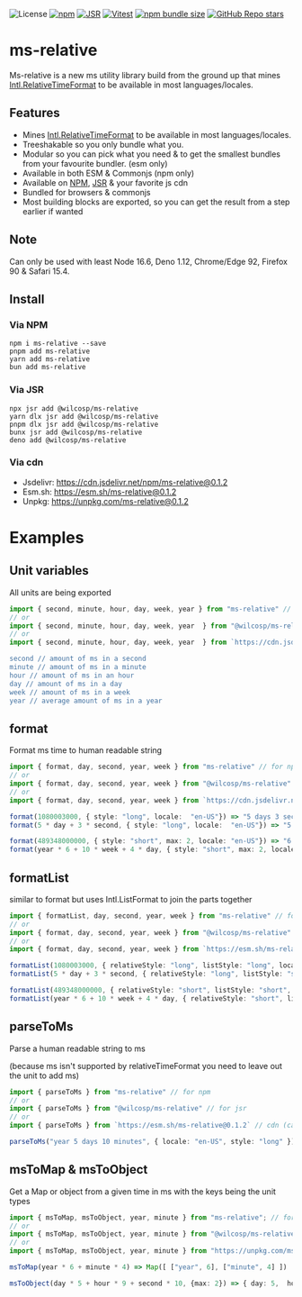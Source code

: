 ![License](https://img.shields.io/npm/l/ms-relative) [![npm](https://img.shields.io/npm/v/ms-relative?cv=0.1.2)](https://www.npmjs.com/package/ms-relative)
[![JSR](https://jsr.io/badges/@wilcosp/ms-relative?cv=0.1.2)](https://jsr.io/@wilcosp/ms-relative)
[![Vitest](https://github.com/wilcosp/ms-relative/actions/workflows/vitest.yml/badge.svg?cv=0.1.2)](https://github.com/wilcosp/ms-relative/actions/workflows/test.yml)
[![npm bundle size](https://img.shields.io/bundlephobia/minzip/ms-relative?color=green&cv=0.1.2)](https://bundlephobia.com/package/ms-relative)
[![GitHub Repo stars](https://img.shields.io/github/stars/wilcosp/ms-relative?style=flat&logo=github&color=green&cv=0.1.2)](https://github.com/WilcoSp/ms-relative)

# ms-relative

Ms-relative is a new ms utility library build from the ground up that mines
[Intl.RelativeTimeFormat](https://developer.mozilla.org/en-US/docs/Web/JavaScript/Reference/Global_Objects/Intl/RelativeTimeFormat) to be available in most languages/locales.

## Features

-   Mines [Intl.RelativeTimeFormat](https://developer.mozilla.org/en-US/docs/Web/JavaScript/Reference/Global_Objects/Intl/RelativeTimeFormat) to be available in most languages/locales.
-   Treeshakable so you only bundle what you.
-   Modular so you can pick what you need & to get the smallest bundles from your favourite bundler. (esm only)
-   Available in both ESM & Commonjs (npm only)
-   Available on [NPM](https://www.npmjs.com/package/ms-relative), [JSR](https://jsr.io/@wilcosp/ms-relative) & your favorite js cdn
-   Bundled for browsers & commonjs
-   Most building blocks are exported, so you can get the result from a step earlier if wanted

## Note

Can only be used with least Node 16‎.6, Deno 1‎.12, Chrome/Edge 92, Firefox 90 & Safari 15‎.4.

## Install

### Via NPM

```
npm i ms-relative --save
pnpm add ms-relative
yarn add ms-relative
bun add ms-relative
```

### Via JSR

```
npx jsr add @wilcosp/ms-relative
yarn dlx jsr add @wilcosp/ms-relative
pnpm dlx jsr add @wilcosp/ms-relative
bunx jsr add @wilcosp/ms-relative
deno add @wilcosp/ms-relative
```

### Via cdn

-   Jsdelivr: https://cdn.jsdelivr.net/npm/ms-relative@0.1.2
-   Esm.sh: https://esm.sh/ms-relative@0.1.2
-   Unpkg: https://unpkg.com/ms-relative@0.1.2

# Examples

## Unit variables

All units are being exported

```ts
import { second, minute, hour, day, week, year } from "ms-relative" // for npm
// or
import { second, minute, hour, day, week, year  } from "@wilcosp/ms-relative" // for jsr
// or
import { second, minute, hour, day, week, year  } from `https://cdn.jsdelivr.net/npm/ms-relative@0.1.2

second // amount of ms in a second
minute // amount of ms in a minute
hour // amount of ms in an hour
day // amount of ms in a day
week // amount of ms in a week
year // average amount of ms in a year

```

## format

Format ms time to human readable string

```ts
import { format, day, second, year, week } from "ms-relative" // for npm
// or
import { format, day, second, year, week } from "@wilcosp/ms-relative" // for jsr
// or
import { format, day, second, year, week } from `https://cdn.jsdelivr.net/npm/ms-relative@0.1.2` // cdn (can also be esm.sh or unpkg)

format(1080003000, { style: "long", locale:  "en-US"}) => "5 days 3 seconds"
format(5 * day + 3 * second, { style: "long", locale:  "en-US"}) => "5 days 3 seconds"

format(489348000000, { style: "short", max: 2, locale: "en-US"}) => "6 yr. 10 wk."
format(year * 6 + 10 * week + 4 * day, { style: "short", max: 2, locale: "en-US"}) => "6 yr. 10 wk."
```

## formatList

similar to format but uses Intl.ListFormat to join the parts together

```ts
import { formatList, day, second, year, week } from "ms-relative" // for npm
// or
import { format, day, second, year, week } from "@wilcosp/ms-relative" // for jsr
// or
import { format, day, second, year, week } from `https://esm.sh/ms-relative@0.1.2` // cdn (can also be jsdelivr or unpkg)

formatList(1080003000, { relativeStyle: "long", listStyle: "long", locale:  "en-US"}) => "5 days and 3 seconds"
formatList(5 * day + 3 * second, { relativeStyle: "long", listStyle: "short", locale:  "en-US"}) => "5 days & 3 seconds"

formatList(489348000000, { relativeStyle: "short", listStyle: "short", max: 2, locale: "en-US"}) => "6 yr. & 10 wk."
formatList(year * 6 + 10 * week + 4 * day, { relativeStyle: "short", listStyle: "short", listType: "unit", max: 2, locale: "en-US"}) => "6 yr., 10 wk."
```

## parseToMs

Parse a human readable string to ms

(because ms isn't supported by relativeTimeFormat you need to leave out the unit to add ms)

```ts
import { parseToMs } from "ms-relative" // for npm
// or
import { parseToMs } from "@wilcosp/ms-relative" // for jsr
// or
import { parseToMs } from `https://esm.sh/ms-relative@0.1.2` // cdn (can also be jsdelivr or unpkg)

parseToMs("year 5 days 10 minutes", { locale: "en-US", style: "long" }) => 79_974_600_000

```

## msToMap & msToObject

Get a Map or object from a given time in ms with the keys being the unit types

```ts
import { msToMap, msToObject, year, minute } from "ms-relative"; // for npm
// or
import { msToMap, msToObject, year, minute } from "@wilcosp/ms-relative"; // for jsr
// or
import { msToMap, msToObject, year, minute } from "https://unpkg.com/ms-relative@0.1.2"; //cdn, can also be used with jsdelivr or esn.sh

msToMap(year * 6 + minute * 4) => Map([ ["year", 6], ["minute", 4] ])

msToObject(day * 5 + hour * 9 + second * 10, {max: 2}) => { day: 5,  hour: 9 }
```
